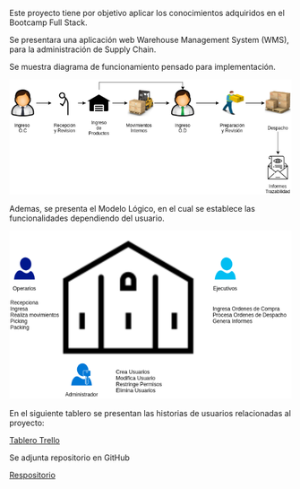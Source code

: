 Este proyecto tiene por objetivo aplicar los conocimientos adquiridos en el Bootcamp Full Stack.

Se presentara una aplicación web Warehouse Management System (WMS), para la administración de Supply Chain.

Se muestra diagrama de funcionamiento pensado para implementación.

![alt text](/flowchart.png "Diagrama de Flujo")

Ademas, se presenta el Modelo Lógico, en el cual se establece las funcionalidades dependiendo del usuario.

![alt text](/logic.png "Modelo Lógico")

En el siguiente tablero se presentan las historias de usuarios relacionadas al proyecto:

[Tablero Trello](https://trello.com/b/J1oT49La/proyecto-final)

Se adjunta repositorio en GitHub

[Respositorio](https://github.com/Bazt091/Project)